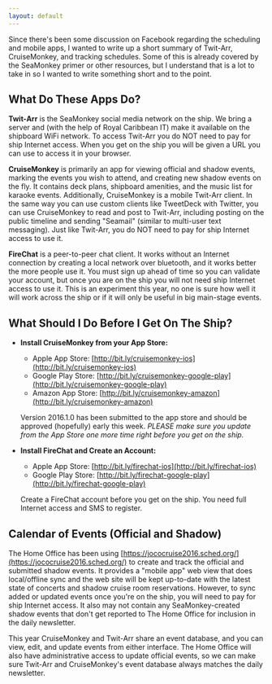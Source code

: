 ```yaml
---
layout: default
---
```


Since there's been some discussion on Facebook regarding the scheduling and mobile apps, I wanted to write up a short summary of Twit-Arr, CruiseMonkey, and tracking schedules.  Some of this is already covered by the SeaMonkey primer or other resources, but I understand that is a lot to take in so I wanted to write something short and to the point.

## What Do These Apps Do?

**Twit-Arr** is the SeaMonkey social media network on the ship.  We bring a server and (with the help of Royal Caribbean IT) make it available on the shipboard WiFi network.  To access Twit-Arr you do NOT need to pay for ship Internet access.  When you get on the ship you will be given a URL you can use to access it in your browser.

**CruiseMonkey** is primarily an app for viewing official and shadow events, marking the events you wish to attend, and creating new shadow events on the fly. It contains deck plans, shipboard amenities, and the music list for karaoke events.  Additionally, CruiseMonkey is a mobile Twit-Arr client.  In the same way you can use custom clients like TweetDeck with Twitter, you can use CruiseMonkey to read and post to Twit-Arr, including posting on the public timeline and sending "Seamail" (similar to multi-user text messaging).  Just like Twit-Arr, you do NOT need to pay for ship Internet access to use it.

**FireChat** is a peer-to-peer chat client.  It works without an Internet connection by creating a local network over bluetooth, and it works better the more people use it.  You must sign up ahead of time so you can validate your account, but once you are on the ship you will not need ship Internet access to use it.  This is an experiment this year, no one is sure how well it will work across the ship or if it will only be useful in big main-stage events.

## What Should I Do Before I Get On The Ship?

* **Install CruiseMonkey from your App Store:**
  * Apple App Store: [http://bit.ly/cruisemonkey-ios](http://bit.ly/cruisemonkey-ios)
  * Google Play Store: [http://bit.ly/cruisemonkey-google-play](http://bit.ly/cruisemonkey-google-play)
  * Amazon App Store: [http://bit.ly/cruisemonkey-amazon](http://bit.ly/cruisemonkey-amazon)

  Version 2016.1.0 has been submitted to the app store and should be approved (hopefully) early this week.  _PLEASE make sure you update from the App Store one more time right before you get on the ship._

* **Install FireChat and Create an Account:**
  * Apple App Store: [http://bit.ly/firechat-ios](http://bit.ly/firechat-ios)
  * Google Play Store: [http://bit.ly/firechat-google-play](http://bit.ly/firechat-google-play)

  Create a FireChat account before you get on the ship. You need full Internet access and SMS to register.

## Calendar of Events (Official and Shadow)

The Home Office has been using [https://jococruise2016.sched.org/](https://jococruise2016.sched.org/) to create and track the official and submitted shadow events.  It provides a "mobile app" web view that does local/offline sync and the web site will be kept up-to-date with the latest state of concerts and shadow cruise room reservations.  However, to sync added or updated events once you're on the ship, you will need to pay for ship Internet access.  It also may not contain any SeaMonkey-created shadow events that don't get reported to The Home Office for inclusion in the daily newsletter.

This year CruiseMonkey and Twit-Arr share an event database, and you can view, edit, and update events from either interface.  The Home Office will also have administrative access to update official events, so we can make sure Twit-Arr and CruiseMonkey's event database always matches the daily newsletter.

